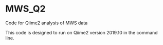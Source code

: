 # MWS_Q2
Code for Qiime2 analysis of MWS data

This code is designed to run on Qiime2 version 2019.10 in the command line.
